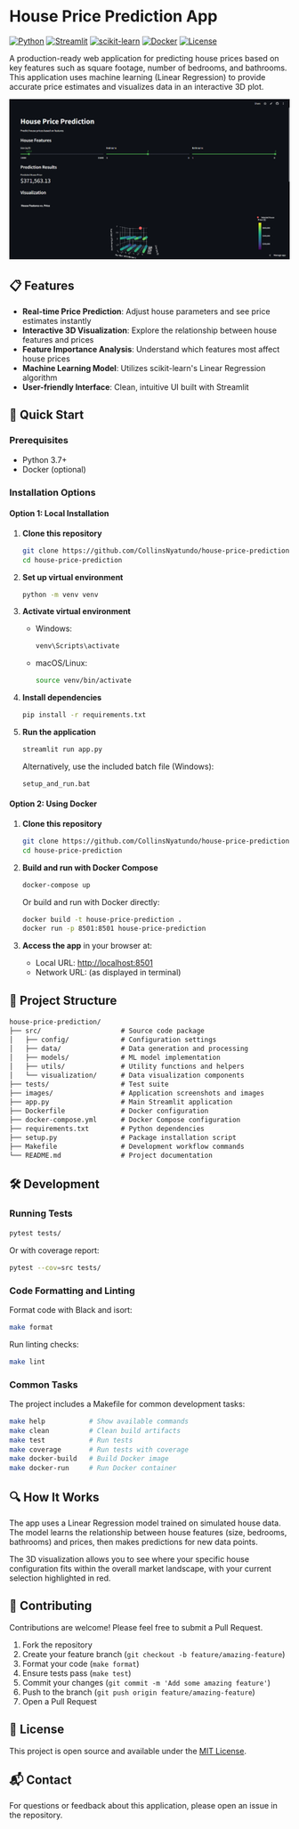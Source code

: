 # House Price Prediction App

[![Python](https://img.shields.io/badge/Python-3.7+-blue.svg)](https://www.python.org/)
[![Streamlit](https://img.shields.io/badge/Streamlit-1.45.1-red.svg)](https://streamlit.io)
[![scikit-learn](https://img.shields.io/badge/scikit--learn-1.6.1-green.svg)](https://scikit-learn.org/)
[![Docker](https://img.shields.io/badge/Docker-Ready-blue.svg)](https://www.docker.com/)
[![License](https://img.shields.io/badge/License-MIT-yellow.svg)](https://opensource.org/licenses/MIT)

A production-ready web application for predicting house prices based on key features such as square footage, number of bedrooms, and bathrooms. This application uses machine learning (Linear Regression) to provide accurate price estimates and visualizes data in an interactive 3D plot.

![App Screenshot](images/app-screenshot.png)

## 📋 Features

- **Real-time Price Prediction**: Adjust house parameters and see price estimates instantly
- **Interactive 3D Visualization**: Explore the relationship between house features and prices
- **Feature Importance Analysis**: Understand which features most affect house prices
- **Machine Learning Model**: Utilizes scikit-learn's Linear Regression algorithm
- **User-friendly Interface**: Clean, intuitive UI built with Streamlit

## 🚀 Quick Start

### Prerequisites

- Python 3.7+
- Docker (optional)

### Installation Options

#### Option 1: Local Installation

1. **Clone this repository**

   ```bash
   git clone https://github.com/CollinsNyatundo/house-price-prediction.git
   cd house-price-prediction
   ```

2. **Set up virtual environment**

   ```bash
   python -m venv venv
   ```

3. **Activate virtual environment**
   - Windows:

     ```bash
     venv\Scripts\activate
     ```

   - macOS/Linux:

     ```bash
     source venv/bin/activate
     ```

4. **Install dependencies**

   ```bash
   pip install -r requirements.txt
   ```

5. **Run the application**

   ```bash
   streamlit run app.py
   ```

   Alternatively, use the included batch file (Windows):

   ```bash
   setup_and_run.bat
   ```

#### Option 2: Using Docker

1. **Clone this repository**

   ```bash
   git clone https://github.com/CollinsNyatundo/house-price-prediction.git
   cd house-price-prediction
   ```

2. **Build and run with Docker Compose**

   ```bash
   docker-compose up
   ```

   Or build and run with Docker directly:

   ```bash
   docker build -t house-price-prediction .
   docker run -p 8501:8501 house-price-prediction
   ```

3. **Access the app** in your browser at:
   - Local URL: <http://localhost:8501>
   - Network URL: (as displayed in terminal)

## 📁 Project Structure

```text
house-price-prediction/
├── src/                    # Source code package
│   ├── config/             # Configuration settings
│   ├── data/               # Data generation and processing
│   ├── models/             # ML model implementation
│   ├── utils/              # Utility functions and helpers
│   └── visualization/      # Data visualization components
├── tests/                  # Test suite
├── images/                 # Application screenshots and images
├── app.py                  # Main Streamlit application
├── Dockerfile              # Docker configuration
├── docker-compose.yml      # Docker Compose configuration
├── requirements.txt        # Python dependencies
├── setup.py                # Package installation script
├── Makefile                # Development workflow commands
└── README.md               # Project documentation
```

## 🛠️ Development

### Running Tests

```bash
pytest tests/
```

Or with coverage report:

```bash
pytest --cov=src tests/
```

### Code Formatting and Linting

Format code with Black and isort:

```bash
make format
```

Run linting checks:

```bash
make lint
```

### Common Tasks

The project includes a Makefile for common development tasks:

```bash
make help           # Show available commands
make clean          # Clean build artifacts
make test           # Run tests
make coverage       # Run tests with coverage
make docker-build   # Build Docker image
make docker-run     # Run Docker container
```

## 🔍 How It Works

The app uses a Linear Regression model trained on simulated house data. The model learns the relationship between house features (size, bedrooms, bathrooms) and prices, then makes predictions for new data points.

The 3D visualization allows you to see where your specific house configuration fits within the overall market landscape, with your current selection highlighted in red.

## 🤝 Contributing

Contributions are welcome! Please feel free to submit a Pull Request.

1. Fork the repository
2. Create your feature branch (`git checkout -b feature/amazing-feature`)
3. Format your code (`make format`)
4. Ensure tests pass (`make test`)
5. Commit your changes (`git commit -m 'Add some amazing feature'`)
6. Push to the branch (`git push origin feature/amazing-feature`)
7. Open a Pull Request

## 📝 License

This project is open source and available under the [MIT License](LICENSE).

## 📬 Contact

For questions or feedback about this application, please open an issue in the repository.
